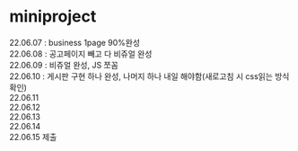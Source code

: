 # miniproject
22.06.07 : business 1page 90%완성 <br>
22.06.08 : 공고페이지 빼고 다 비쥬얼 완성 <br>
22.06.09 : 비쥬얼 완성, JS 쪼꼼<br>
22.06.10 : 게시판 구현 하나 완성, 나머지 하나 내일 해야함(새로고침 시 css읽는 방식 확인)<br>
22.06.11<br>
22.06.12<br>
22.06.13<br>
22.06.14<br>
22.06.15 제출
